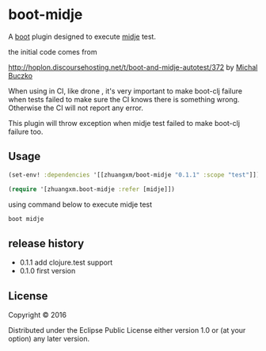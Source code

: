 # boot-midje

A [boot](https://github.com/boot-clj/boot) plugin designed to execute [midje](https://github.com/marick/Midje) test.

the initial code comes from

http://hoplon.discoursehosting.net/t/boot-and-midje-autotest/372
by [Michal Buczko](http://hoplon.discoursehosting.net/users/mbuczko)

When using in CI, like drone , it's very important to make boot-clj failure when tests failed to make sure the CI knows there is something wrong. Otherwise the CI will not report any error.

This plugin will throw exception when midje test failed to make boot-clj failure too.

## Usage

````clj
(set-env! :dependencies '[[zhuangxm/boot-midje "0.1.1" :scope "test"]])

(require '[zhuangxm.boot-midje :refer [midje]])

````

using command below to execute midje test

```bash
boot midje
```

## release history
* 0.1.1 add clojure.test support
* 0.1.0  first version

## License

Copyright © 2016

Distributed under the Eclipse Public License either version 1.0 or (at
your option) any later version.
